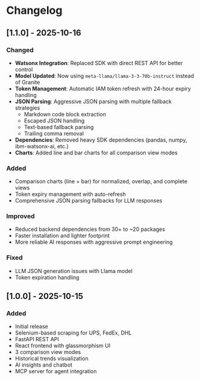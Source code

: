 # Changelog

## [1.1.0] - 2025-10-16

### Changed

- **Watsonx Integration**: Replaced SDK with direct REST API for better control
- **Model Updated**: Now using `meta-llama/llama-3-3-70b-instruct` instead of Granite
- **Token Management**: Automatic IAM token refresh with 24-hour expiry handling
- **JSON Parsing**: Aggressive JSON parsing with multiple fallback strategies
  - Markdown code block extraction
  - Escaped JSON handling
  - Text-based fallback parsing
  - Trailing comma removal
- **Dependencies**: Removed heavy SDK dependencies (pandas, numpy, ibm-watsonx-ai, etc.)
- **Charts**: Added line and bar charts for all comparison view modes

### Added

- Comparison charts (line + bar) for normalized, overlap, and complete views
- Token expiry management with auto-refresh
- Comprehensive JSON parsing fallbacks for LLM responses

### Improved

- Reduced backend dependencies from 30+ to ~20 packages
- Faster installation and lighter footprint
- More reliable AI responses with aggressive prompt engineering

### Fixed

- LLM JSON generation issues with Llama model
- Token expiration handling

## [1.0.0] - 2025-10-15

### Added

- Initial release
- Selenium-based scraping for UPS, FedEx, DHL
- FastAPI REST API
- React frontend with glassmorphism UI
- 3 comparison view modes
- Historical trends visualization
- AI insights and chatbot
- MCP server for agent integration
